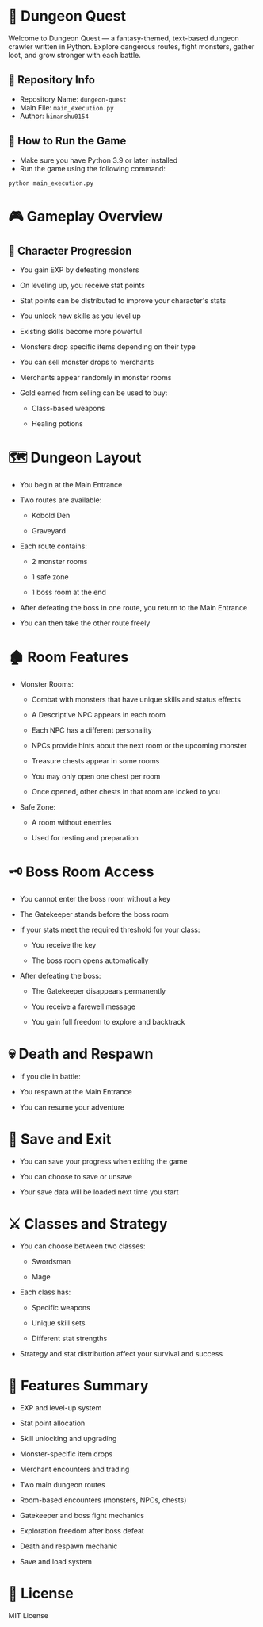# 🏰 Dungeon Quest

Welcome to Dungeon Quest — a fantasy-themed, text-based dungeon crawler written in Python. Explore dangerous routes, fight monsters, gather loot, and grow stronger with each battle.

## 📁 Repository Info

- Repository Name: `dungeon-quest`
- Main File: `main_execution.py`
- Author: `himanshu0154`

## 🚀 How to Run the Game

- Make sure you have Python 3.9 or later installed
- Run the game using the following command:

```bash
python main_execution.py
```

# 🎮 Gameplay Overview

## 🧍 Character Progression

- You gain EXP by defeating monsters

- On leveling up, you receive stat points

- Stat points can be distributed to improve your character's stats

- You unlock new skills as you level up

- Existing skills become more powerful

- Monsters drop specific items depending on their type

- You can sell monster drops to merchants

- Merchants appear randomly in monster rooms

- Gold earned from selling can be used to buy:

    - Class-based weapons

    - Healing potions

# 🗺️ Dungeon Layout

- You begin at the Main Entrance

- Two routes are available:

    - Kobold Den

    - Graveyard

- Each route contains:

    - 2 monster rooms

    - 1 safe zone

    - 1 boss room at the end

- After defeating the boss in one route, you return to the Main Entrance

- You can then take the other route freely

# 🏚️ Room Features

- Monster Rooms:

    - Combat with monsters that have unique skills and status effects

    - A Descriptive NPC appears in each room

    - Each NPC has a different personality

    - NPCs provide hints about the next room or the upcoming monster

    - Treasure chests appear in some rooms

    - You may only open one chest per room

    - Once opened, other chests in that room are locked to you

- Safe Zone:

    - A room without enemies

    - Used for resting and preparation

# 🗝️ Boss Room Access

- You cannot enter the boss room without a key

- The Gatekeeper stands before the boss room

- If your stats meet the required threshold for your class:

    - You receive the key

    - The boss room opens automatically

- After defeating the boss:

    - The Gatekeeper disappears permanently

    - You receive a farewell message

    - You gain full freedom to explore and backtrack

# 💀 Death and Respawn

- If you die in battle:

- You respawn at the Main Entrance

- You can resume your adventure

# 💾 Save and Exit

- You can save your progress when exiting the game

- You can choose to save or unsave

- Your save data will be loaded next time you start

# ⚔️ Classes and Strategy

- You can choose between two classes:

    - Swordsman

    - Mage

- Each class has:

    - Specific weapons

    - Unique skill sets

    - Different stat strengths

- Strategy and stat distribution affect your survival and success

# 🧰 Features Summary

- EXP and level-up system

- Stat point allocation

- Skill unlocking and upgrading

- Monster-specific item drops

- Merchant encounters and trading

- Two main dungeon routes

- Room-based encounters (monsters, NPCs, chests)

- Gatekeeper and boss fight mechanics

- Exploration freedom after boss defeat

- Death and respawn mechanic

- Save and load system

# 📜 License

MIT License